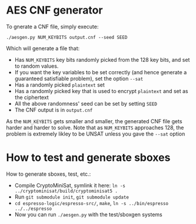 # AES CNF generator

To gnerate a CNF file, simply execute:

```
./aesgen.py NUM_KEYBITS output.cnf --seed SEED
```

Which will generate a file that:
- Has `NUM_KEYBITS` key bits randomly picked from the 128 key bits, and set to random values.
- If you want the key variables to be set correctly (and hence generate a guaranteed satisfiable problem), set the option `--sat`
- Has a randomly picked `plaintext` set
- Has a randomly picked key that is used to encrypt `plaintext` and set as the ciphertext
- All the above randomness' seed can be set by setting `SEED`
- The CNF output is in `output.cnf`

As the `NUM_KEYBITS` gets smaller and smaller, the generated CNF file gets harder and harder to solve. Note that as `NUM_KEYBITS` approaches 128, the problem is extremely likley to be UNSAT unless you gave the `--sat` option

# How to test and generate sboxes

How to generate sboxes, test, etc.:
- Compile CryptoMiniSat, symlink it here: `ln -s ../cryptominisat/build/cryptominisat5 .`
- Run `git submodule init`, `git submodule update`
- `cd espresso-logic/espresso-src/`, `make`, `ln -s ../bin/espresso ../../espresso`
- Now you can run `./aesgen.py` with the test/sboxgen systems
